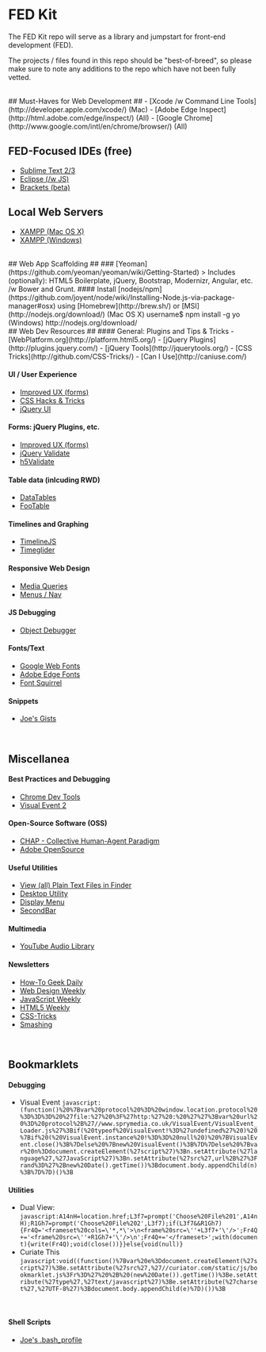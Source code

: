 FED Kit
=======

The FED Kit repo will serve as a library and jumpstart for front-end development (FED).

The projects / files found in this repo should be "best-of-breed", so please  
make sure to note any additions to the repo which have not been fully vetted.

<br/>
## Must-Haves for Web Development ##
- [Xcode /w Command Line Tools](http://developer.apple.com/xcode/) (Mac)
- [Adobe Edge Inspect](http://html.adobe.com/edge/inspect/) (All)
- [Google Chrome](http://www.google.com/intl/en/chrome/browser/) (All)

## FED-Focused IDEs (free) ##
- [Sublime Text 2/3](http://www.sublimetext.com/)
- [Eclipse (/w JS)](http://www.eclipse.org/downloads/packages/eclipse-ide-java-ee-developers/keplerr)
- [Brackets (beta)](https://github.com/adobe/brackets)

## Local Web Servers ##
- [XAMPP (Mac OS X)](http://www.apachefriends.org/en/xampp-macosx.html)
- [XAMPP (Windows)](http://www.apachefriends.org/en/xampp-windows.html)

<br/>
## Web App Scaffolding ##
### [Yeoman](https://github.com/yeoman/yeoman/wiki/Getting-Started)
> Includes (optionally): HTML5 Boilerplate, jQuery, Bootstrap, Modernizr, Angular, etc. /w Bower and Grunt.
#### Install [nodejs/npm](https://github.com/joyent/node/wiki/Installing-Node.js-via-package-manager#osx) using [Homebrew](http://brew.sh/) or [MSI](http://nodejs.org/download/)  
    (Mac OS X) username$ npm install -g yo  
    (Windows) http://nodejs.org/download/

<br/>
## Web Dev Resources ##
#### General: Plugins and Tips & Tricks
- [WebPlatform.org](http://platform.html5.org/)
- [jQuery Plugins](http://plugins.jquery.com/)
- [jQuery Tools](http://jquerytools.org/)
- [CSS Tricks](http://github.com/CSS-Tricks/)
- [Can I Use](http://caniuse.com/)

#### UI / User Experience
- [Improved UX (forms)](http://blog.teamtreehouse.com/best-free-jquery-form-plugins-to-improve-user-experience)
- [CSS Hacks & Tricks](https://gist.github.com/say2joe/6734483)
- [jQuery UI](http://jqueryui.com/)

#### Forms: jQuery Plugins, etc.
- [Improved UX (forms)](http://blog.teamtreehouse.com/best-free-jquery-form-plugins-to-improve-user-experience)
- [jQuery Validate](http://jqueryvalidation.org/)
- [h5Validate](http://ericleads.com/h5validate/)

#### Table data (inlcuding RWD)
- [DataTables](http://www.datatables.net/)
- [FooTable](https://github.com/bradvin/FooTable)

#### Timelines and Graphing
- [TimelineJS](http://timeline.verite.co/)
- [Timeglider](http://timeglider.com/widget/kitchen_sink.html)

#### Responsive Web Design
- [Media Queries](http://css-tricks.com/snippets/css/media-queries-for-standard-devices/)
- [Menus / Nav](http://www.jqueryfeed.net/go/140/menufication-responsive-fly-out-menu)

#### JS Debugging
- [Object Debugger](https://gist.github.com/say2joe/6707788)

#### Fonts/Text
- [Google Web Fonts](http://www.google.com/fonts)
- [Adobe Edge Fonts](https://edgewebfonts.adobe.com/fonts)
- [Font Squirrel](http://www.fontsquirrel.com/)

#### Snippets
- [Joe's Gists](http://gist.github.com/say2joe)

<br/>

## Miscellanea ##
#### Best Practices and Debugging
- [Chrome Dev Tools](https://developers.google.com/chrome-developer-tools/docs/authoring-development-workflow)
- [Visual Event 2](http://www.sprymedia.co.uk/article/Visual+Event+2)

#### Open-Source Software (OSS) 
- [CHAP - Collective Human-Agent Paradigm](http://chap.almende.com/)
- [Adobe OpenSource](http://html.adobe.com/opensource/)

#### Useful Utilities
- [View (all) Plain Text Files in Finder](https://coderwall.com/p/dlithw)
- [Desktop Utility](http://sweetpproductions.com/)
- [Display Menu](https://itunes.apple.com/us/app/display-menu/id549083868?mt=12)
- [SecondBar](https://www.macupdate.com/app/mac/33264/secondbar)

#### Multimedia
- [YouTube Audio Library](http://www.youtube.com/audiolibrary)

#### Newsletters
- [How-To Geek Daily](http://www.howtogeek.com/)
- [Web Design Weekly](http://web-design-weekly.com/)
- [JavaScript Weekly](http://javascriptweekly.com/)
- [HTML5 Weekly](http://html5weekly.com/)
- [CSS-Tricks](http://css-tricks.com/subscription-options/)
- [Smashing](http://www.smashingmagazine.com/the-smashing-newsletter/)

<br/>

## Bookmarklets ##
#### Debugging
- Visual Event
`javascript:(function()%20%7Bvar%20protocol%20%3D%20window.location.protocol%20%3D%3D%3D%20%27file:%27%20%3F%27http:%27%20:%20%27%27%3Bvar%20url%20%3D%20protocol%2B%27//www.sprymedia.co.uk/VisualEvent/VisualEvent_Loader.js%27%3Bif(%20typeof%20VisualEvent!%3D%27undefined%27%20)%20%7Bif%20(%20VisualEvent.instance%20!%3D%3D%20null%20)%20%7BVisualEvent.close()%3B%7Delse%20%7Bnew%20VisualEvent()%3B%7D%7Delse%20%7Bvar%20n%3Ddocument.createElement(%27script%27)%3Bn.setAttribute(%27language%27,%27JavaScript%27)%3Bn.setAttribute(%27src%27,url%2B%27%3Frand%3D%27%2Bnew%20Date().getTime())%3Bdocument.body.appendChild(n)%3B%7D%7D)()%3B`

#### Utilities
- Dual View:
`javascript:A14nH=location.href;L3f7=prompt('Choose%20File%201',A14nH);R1Gh7=prompt('Choose%20File%202',L3f7);if(L3f7&&R1Gh7){Fr4Q='<frameset%20cols=\'*,*\'>\n<frame%20src=\''+L3f7+'\'/>';Fr4Q+='<frame%20src=\''+R1Gh7+'\'/>\n';Fr4Q+='</frameset>';with(document){write(Fr4Q);void(close())}}else{void(null)}`
- Curiate This
`javascript:void((function()%7Bvar%20e%3Ddocument.createElement(%27script%27)%3Be.setAttribute(%27src%27,%27//curiator.com/static/js/bookmarklet.js%3Fr%3D%27%20%2B%20(new%20Date()).getTime())%3Be.setAttribute(%27type%27,%27text/javascript%27)%3Be.setAttribute(%27charset%27,%27UTF-8%27)%3Bdocument.body.appendChild(e)%7D)())%3B`

<br/>

#### Shell Scripts
- [Joe's .bash_profile](https://gist.github.com/say2joe/ae87bea4ad39b19fe40f)
